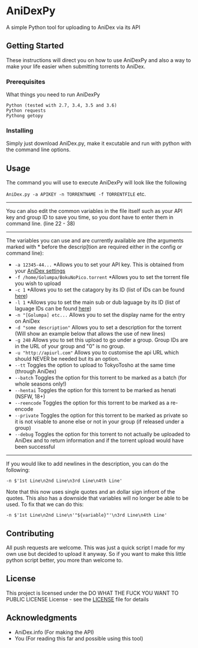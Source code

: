 # AniDexPy

A simple Python tool for uploading to AniDex via its API

## Getting Started

These instructions will direct you on how to use AniDexPy and also a way to make your life easier when submitting torrents to AniDex.

### Prerequisites

What things you need to run AniDexPy

```
Python (tested with 2.7, 3.4, 3.5 and 3.6)
Python requests
Pythong getopy
```

### Installing

Simply just download AniDex.py, make it excutable and run with python with the command line options.

## Usage

The command you will use to execute AniDexPy will look like the following

```AniDex.py -a APIKEY -n TORRENTNAME -f TORRENTFILE``` etc.
***
You can also edit the common variables in the file itself such as your API key and group ID to save you time, so you dont have to enter them in command line. (line 22 - 38)
***
The variables you can use and are currently available are (the arguments marked with * before the descrip[tion are required either in the config or command line):

* ```-a 12345-44...``` *Allows you to set your API key. This is obtained from your [AniDex settings](https://anidex.info/settings)
* ```-f /home/Golumpa/BokuNoPico.torrent``` *Allows you to set the torrent file you wish to upload
* ```-c 1``` *Allows you to set the catagory by its ID (list of IDs can be found [here](https://golu.mp/adc))
* ```-l 1``` *Allows you to set the main sub or dub laguage by its ID (list of laguage IDs can be found [here](https://golu.mp/adl))
* ```-n "[Golumpa] etc...``` Allows you to set the display name for the entry on AniDex
* ```-d "some description"``` Allows you to set a description for the torrent (Will show an example below that allows the use of new lines)
* ```-g 248``` Allows you to set this upload to go under a group. Group IDs are in the URL of your group and "0" is no group.
* ```-u "http://apiurl.com"``` Allows you to customise the api URL which should NEVER be needed but its an option.
* ```--tt``` Toggles the option to upload to TokyoTosho at the same time (through AniDex)
* ```--batch``` Toggles the option for this torrent to be marked as a batch (for whole seasons only!)
* ```--hentai``` Toggles the option for this torrent to be marked as henati (NSFW, 18+)
* ```--reencode``` Toggles the option for this torrent to be marked as a re-encode
* ```--private``` Toggles the option for this torrent to be marked as private so it is not visable to anone else or not in your group (if released under a group)
* ```--debug``` Toggles the option for this torrent to not actually be uploaded to AniDex and to return information and if the torrent upload would have been successful
***
If you would like to add newlines in the description, you can do the following:

```-n $'1st Line\n2nd Line\n3rd Line\n4th Line'```

Note that this now uses single quotes and an dollar sign infront of the quotes. This also has a downside that variables will no longer be able to be used. To fix that we can do this:

```-n $'1st Line\n2nd Line\n'"${variable}"'\n3rd Line\n4th Line'```


## Contributing

All push requests are welcome. This was just a quick script I made for my own use but decided to upload it anyway. So if you want to make this little python script better, you more than welcome to.

## License

This project is licensed under the DO WHAT THE FUCK YOU WANT TO PUBLIC LICENSE License - see the [LICENSE](LICENSE) file for details

## Acknowledgments

* AniDex.info (For making the API)
* You (For reading this far and possible using this tool)
